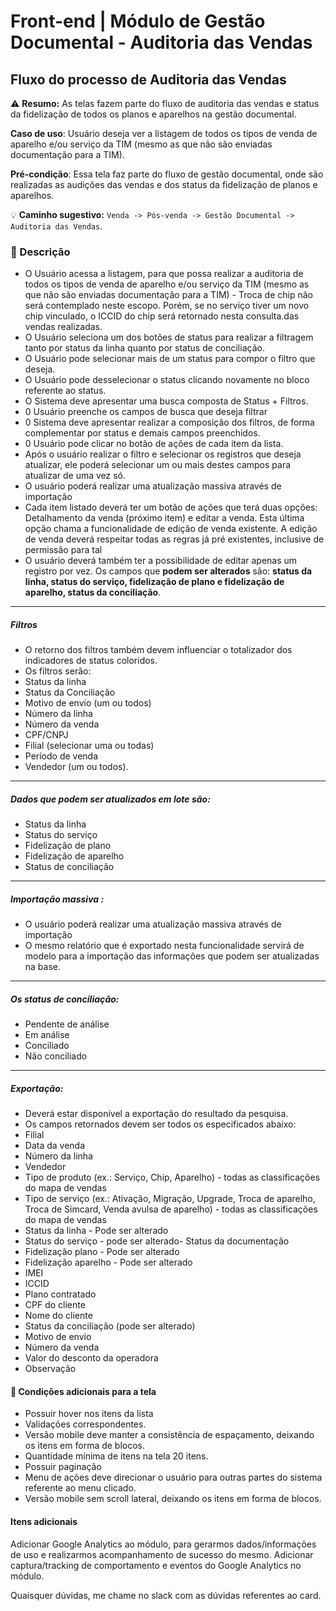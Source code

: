 # Front-end | Módulo de Gestão Documental - Auditoria das Vendas

## Fluxo do processo de Auditoria das Vendas

:warning: **Resumo:** As telas fazem parte do fluxo de auditoria das vendas e status da fidelização de todos os planos e aparelhos na gestão documental. 


**Caso de uso**: Usuário deseja ver a listagem de todos os tipos de venda de aparelho e/ou serviço da TIM (mesmo as que não são enviadas documentação para a TIM).

**Pré-condição**: Essa tela faz parte do fluxo de gestão documental, onde são realizadas as audições das vendas e dos status da fidelização de planos e aparelhos.

:bulb: **Caminho sugestivo:** `Venda -> Pós-venda -> Gestão Documental ->` `Auditoria das Vendas`.

### :pushpin: Descrição

- O Usuário acessa a listagem, para que possa realizar a auditoria de todos os tipos de venda de aparelho e/ou serviço da TIM (mesmo as que não são enviadas documentação para a TIM) - Troca de chip não será contemplado neste escopo. Porém, se no serviço tiver um novo chip vinculado, o ICCID do chip será retornado nesta consulta.das vendas realizadas.
- O Usuário seleciona um dos botões de status para realizar a filtragem tanto por status da linha quanto por status de conciliação.
- O Usuário pode selecionar mais de um status para compor o filtro que deseja.
- O Usuário pode desselecionar o status clicando novamente no bloco referente ao status.
- O Sistema deve apresentar uma busca composta de Status + Filtros.
- 0 Usuário preenche os campos de busca que deseja filtrar
- 0 Sistema deve apresentar realizar a composição dos filtros, de forma complementar por status e demais campos preenchidos.
- 0 Usuário pode clicar no botão de ações de cada item da lista.
- Após o usuário realizar o filtro e selecionar os registros que deseja atualizar, ele poderá selecionar um ou mais destes campos para atualizar de uma vez só.
- O usuário poderá realizar uma atualização massiva através de importação
- Cada item listado deverá ter um botão de ações que terá duas opções: Detalhamento da venda (próximo item) e editar a venda. Esta última opção chama a funcionalidade de edição de venda existente. A edição de venda deverá respeitar todas as regras já pré existentes, inclusive de permissão para tal
- O usuário deverá também ter a possibilidade de editar apenas um registro por vez. Os campos que **podem ser alterados** são: **status da linha, status do serviço, fidelização de plano e fidelização de aparelho, status da conciliação**.
---
##### Filtros
- O retorno dos filtros também devem influenciar o totalizador dos indicadores de status coloridos.
- Os filtros serão: 
- Status da linha
- Status da Conciliação
- Motivo de envio (um ou todos)
- Número da linha
- Número da venda
- CPF/CNPJ
- Filial (selecionar uma ou todas)
- Período de venda
- Vendedor (um ou todos).
---
##### Dados que podem ser atualizados em lote são:
- Status da linha
- Status do serviço
- Fidelização de plano
- Fidelização de aparelho
- Status de conciliação

---
##### Importação massiva :
- O usuário poderá realizar uma atualização massiva através de importação
- O mesmo relatório que é exportado nesta funcionalidade servirá de modelo para a importação das informações que podem ser atualizadas na base.

---
##### Os status de conciliação:
- Pendente de análise
- Em análise
- Conciliado
- Não conciliado

---
##### Exportação:
- Deverá estar disponível a exportação do resultado da pesquisa.
- Os campos retornados devem ser todos os especificados abaixo:
- Filial
- Data da venda
- Número da linha
- Vendedor
- Tipo de produto (ex.: Serviço, Chip, Aparelho) - todas as classificações do mapa de vendas
- Tipo de serviço (ex.: Ativação, Migração, Upgrade, Troca de aparelho, Troca de Simcard, Venda avulsa de aparelho) - todas as classificações do mapa de vendas
- Status da linha - Pode ser alterado
- Status do serviço - pode ser alterado- Status da documentação
- Fidelização plano - Pode ser alterado
- Fidelização aparelho  - Pode ser alterado
- IMEI
- ICCID
- Plano contratado
- CPF do cliente
- Nome do cliente
- Status da conciliação (pode ser alterado)
- Motivo de envio
- Número da venda
- Valor do desconto da operadora
- Observação


#### :rocket: Condições adicionais para a tela

- Possuir hover nos itens da lista
- Validações correspondentes.
- Versão mobile deve manter a consistência de espaçamento, deixando os itens em forma de blocos.
- Quantidade mínima de itens na tela 20 itens.
- Possuir paginação
- Menu de ações deve direcionar o usuário para outras partes do sistema referente ao menu clicado.
- Versão mobile sem scroll lateral, deixando os itens em forma de blocos.

#### Itens adicionais

Adicionar Google Analytics ao módulo, para gerarmos dados/informações de uso e realizarmos acompanhamento de sucesso do mesmo.
Adicionar captura/tracking de comportamento e eventos do Google Analytics no módulo.


Quaisquer dúvidas, me chame no slack com as dúvidas referentes ao card.

